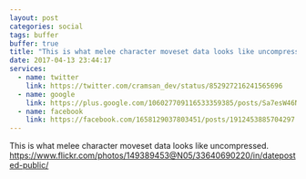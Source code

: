 ```yaml
---
layout: post
categories: social
tags: buffer
buffer: true
title: "This is what melee character moveset data looks like uncompressed."
date: 2017-04-13 23:44:17
services: 
  - name: twitter
    link: https://twitter.com/cramsan_dev/status/852927216241565696
  - name: google
    link: https://plus.google.com/106027709116533359385/posts/Sa7esW46NHN
  - name: facebook
    link: https://facebook.com/1658129037803451/posts/1912453885704297
---
```


This is what melee character moveset data looks like uncompressed. <a class="url" href="https://www.flickr.com/photos/149389453@N05/33640690220/in/dateposted-public/" rel="external nofollow" target="_blank">https://www.flickr.com/photos/149389453@N05/33640690220/in/dateposted-public/</a>
